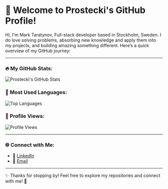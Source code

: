 # 👋 Welcome to Prostecki's GitHub Profile! 

Hi, I'm Mark Taratynov,
Full-stack developer based in Stockholm, Sweden.
I do love solving problems, absorbing new knowledge and apply them into my projects, and building amazing something different. Here’s a quick overview of my GitHub journey:

---

### 🔥 My GitHub Stats:
![Prostecki's GitHub Stats](https://github-readme-stats.vercel.app/api?username=prostecki&show_icons=true&theme=radical&hide=prs,issues)

### 🌟 Most Used Languages:
![Top Languages](https://github-readme-stats.vercel.app/api/top-langs/?username=prostecki&layout=compact&theme=radical)

### 👀 Profile Views:
![Profile Views](https://komarev.com/ghpvc/?username=prostecki&color=blue&style=flat-square)

---

### 🌐 Connect with Me:
- 💼 [LinkedIn](https://www.linkedin.com/in/marktaratynov)  
- 📧 [Email](mailto:mark.taratynov@gmail.com)  

---

✨ Thanks for stopping by! Feel free to explore my repositories and connect with me! 🚀
